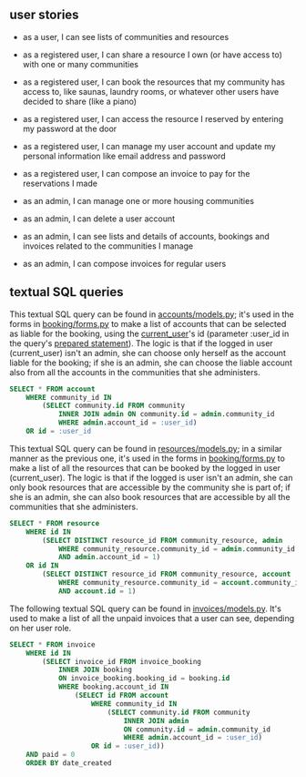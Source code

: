## user stories

- as a user, I can see lists of communities and resources
- as a registered user, I can share a resource I own (or have access to) with one or many communities
- as a registered user, I can book the resources that my community has access to, like saunas, laundry rooms, or whatever other users have decided to share (like a piano)
- as a registered user, I can access the resource I reserved by entering my password at the door
- as a registered user, I can manage my user account and update my personal information like email address and password
- as a registered user, I can compose an invoice to pay for the reservations I made

- as an admin, I can manage one or more housing communities
- as an admin, I can delete a user account
- as an admin, I can see lists and details of accounts, bookings and invoices related to the communities I manage
- as an admin, I can compose invoices for regular users

## textual SQL queries

This textual SQL query can be found in [accounts/models.py](https://github.com/nigoshh/hoax/blob/master/application/accounts/models.py); it's used in the forms in [booking/forms.py](https://github.com/nigoshh/hoax/blob/master/application/bookings/forms.py) to make a list of accounts that can be selected as liable for the booking, using the [current_user](https://flask-login.readthedocs.io/en/latest/#flask_login.current_user)'s id (parameter :user_id in the query's [prepared statement](https://en.wikipedia.org/wiki/Prepared_statement)). The logic is that if the logged in user (current_user) isn't an admin, she can choose only herself as the account liable for the booking; if she is an admin, she can choose the liable account also from all the accounts in the communities that she administers.

```sql
SELECT * FROM account
    WHERE community_id IN
        (SELECT community.id FROM community
            INNER JOIN admin ON community.id = admin.community_id
            WHERE admin.account_id = :user_id)
    OR id = :user_id
```

This textual SQL query can be found in [resources/models.py](https://github.com/nigoshh/hoax/blob/master/application/resources/models.py); in a similar manner as the previous one, it's used in the forms in [booking/forms.py](https://github.com/nigoshh/hoax/blob/master/application/bookings/forms.py) to make a list of all the resources that can be booked by the logged in user (current_user). The logic is that if the logged is user isn't an admin, she can only book resources that are accessible by the community she is part of; if she is an admin, she can also book resources that are accessible by all the communities that she administers.

```sql
SELECT * FROM resource
    WHERE id IN
        (SELECT DISTINCT resource_id FROM community_resource, admin
            WHERE community_resource.community_id = admin.community_id
            AND admin.account_id = 1)
    OR id IN
        (SELECT DISTINCT resource_id FROM community_resource, account
            WHERE community_resource.community_id = account.community_id
            AND account.id = 1)
```

The following textual SQL query can be found in [invoices/models.py](https://github.com/nigoshh/hoax/blob/master/application/invoices/models.py). It's used to make a list of all the unpaid invoices that a user can see, depending on her user role.

```sql
SELECT * FROM invoice
    WHERE id IN
        (SELECT invoice_id FROM invoice_booking
            INNER JOIN booking
            ON invoice_booking.booking_id = booking.id
            WHERE booking.account_id IN
                (SELECT id FROM account
                    WHERE community_id IN
                        (SELECT community.id FROM community
                            INNER JOIN admin
                            ON community.id = admin.community_id
                            WHERE admin.account_id = :user_id)
                    OR id = :user_id))
    AND paid = 0
    ORDER BY date_created
```
